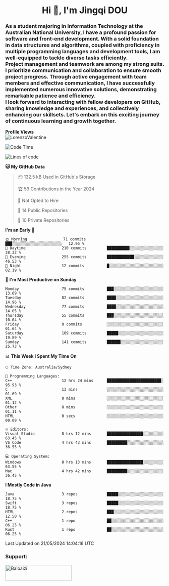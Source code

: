 <h1 align="center">Hi 👋, I'm Jingqi DOU</h1>
<h3 align="left">
As a student majoring in Information Technology at the Australian National University, I have a profound passion for software and front-end development. With a solid foundation in data structures and algorithms, coupled with proficiency in multiple programming languages and development tools, I am well-equipped to tackle diverse tasks efficiently. <br>
Project management and teamwork are among my strong suits. I prioritize communication and collaboration to ensure smooth project progress. Through active engagement with team members and effective communication, I have successfully implemented numerous innovative solutions, demonstrating remarkable patience and efficiency.<br>
I look forward to interacting with fellow developers on GitHub, sharing knowledge and experiences, and collectively enhancing our skillsets. Let's embark on this exciting journey of continuous learning and growth together.
</h3>

**Profile Views**<br>
<img src="https://count.getloli.com/get/@:name" alt="LorenzoValentine" />

<!--START_SECTION:waka-->
![Code Time](http://img.shields.io/badge/Code%20Time-777%20hrs%2029%20mins-blue)

![Lines of code](https://img.shields.io/badge/From%20Hello%20World%20I%27ve%20Written-754.6%20thousand%20lines%20of%20code-blue)

**🐱 My GitHub Data** 

> 📦 132.5 kB Used in GitHub's Storage 
 > 
> 🏆 59 Contributions in the Year 2024
 > 
> 🚫 Not Opted to Hire
 > 
> 📜 14 Public Repositories 
 > 
> 🔑 10 Private Repositories 
 > 
**I'm an Early 🐤** 

```text
🌞 Morning                71 commits          ███░░░░░░░░░░░░░░░░░░░░░░   12.96 % 
🌆 Daytime                210 commits         ██████████░░░░░░░░░░░░░░░   38.32 % 
🌃 Evening                255 commits         ████████████░░░░░░░░░░░░░   46.53 % 
🌙 Night                  12 commits          █░░░░░░░░░░░░░░░░░░░░░░░░   02.19 % 
```
📅 **I'm Most Productive on Sunday** 

```text
Monday                   75 commits          ███░░░░░░░░░░░░░░░░░░░░░░   13.69 % 
Tuesday                  82 commits          ████░░░░░░░░░░░░░░░░░░░░░   14.96 % 
Wednesday                77 commits          ████░░░░░░░░░░░░░░░░░░░░░   14.05 % 
Thursday                 55 commits          ███░░░░░░░░░░░░░░░░░░░░░░   10.04 % 
Friday                   9 commits           ░░░░░░░░░░░░░░░░░░░░░░░░░   01.64 % 
Saturday                 109 commits         █████░░░░░░░░░░░░░░░░░░░░   19.89 % 
Sunday                   141 commits         ██████░░░░░░░░░░░░░░░░░░░   25.73 % 
```


📊 **This Week I Spent My Time On** 

```text
🕑︎ Time Zone: Australia/Sydney

💬 Programming Languages: 
C++                      12 hrs 24 mins      ████████████████████████░   95.93 % 
C                        13 mins             ░░░░░░░░░░░░░░░░░░░░░░░░░   01.69 % 
XML                      8 mins              ░░░░░░░░░░░░░░░░░░░░░░░░░   01.12 % 
Other                    8 mins              ░░░░░░░░░░░░░░░░░░░░░░░░░   01.11 % 
HTML                     0 secs              ░░░░░░░░░░░░░░░░░░░░░░░░░   00.09 % 

🔥 Editors: 
Visual Studio            8 hrs 12 mins       ████████████████░░░░░░░░░   63.45 % 
VS Code                  4 hrs 43 mins       █████████░░░░░░░░░░░░░░░░   36.55 % 

💻 Operating System: 
Windows                  8 hrs 13 mins       ████████████████░░░░░░░░░   63.55 % 
Mac                      4 hrs 42 mins       █████████░░░░░░░░░░░░░░░░   36.45 % 
```

**I Mostly Code in Java** 

```text
Java                     3 repos             █████░░░░░░░░░░░░░░░░░░░░   18.75 % 
Swift                    3 repos             █████░░░░░░░░░░░░░░░░░░░░   18.75 % 
HTML                     2 repos             ███░░░░░░░░░░░░░░░░░░░░░░   12.50 % 
C++                      1 repo              ██░░░░░░░░░░░░░░░░░░░░░░░   06.25 % 
Rust                     1 repo              ██░░░░░░░░░░░░░░░░░░░░░░░   06.25 % 
```




 Last Updated on 21/05/2024 14:04:16 UTC
<!--END_SECTION:waka-->

<!-- [![willianrod's wakatime stats](https://github-readme-stats.vercel.app/api/wakatime?username=lorenzoval2050)](https://github.com/anuraghazra/github-readme-stats) -->


<h3 align="left">Support:</h3>
<p><a href="https://www.buymeacoffee.com/Baibaizi"> <img align="left" src="https://cdn.buymeacoffee.com/buttons/v2/default-yellow.png" height="50" width="210" alt="Baibaizi" /></a></p><br><br>
